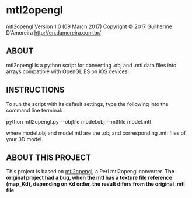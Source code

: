 # mtl2opengl

mtl2opengl Version 1.0 (09 March 2017)
Copyright © 2017 Guilherme D'Amoreira
<http://en.damoreira.com.br/>

## ABOUT
mtl2opengl is a python script for converting .obj and .mtl data files into arrays compatible with OpenGL ES on iOS devices.


## INSTRUCTIONS
To run the script with its default settings, type the following into the command line terminal:

python mtl2opengl.py --objfile model.obj --mtlfile model.mtl

where model.obj and model.mtl are the .obj and corresponding .mtl files of your 3D model.

## ABOUT THIS PROJECT
This project is based on [mtl2opengl](https://github.com/ricardo-rendoncepeda/mtl2opengl), a Perl mtl2opengl converter.
**The original project had a bug, when the mtl has a texture file reference (map_Kd), depending on Kd order, the result difers from the original .mtl file**

